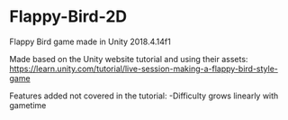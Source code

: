 # Flappy-Bird-2D
Flappy Bird game made in Unity 2018.4.14f1

Made based on the Unity website tutorial and using their assets: https://learn.unity.com/tutorial/live-session-making-a-flappy-bird-style-game

Features added not covered in the tutorial: -Difficulty grows linearly with gametime

